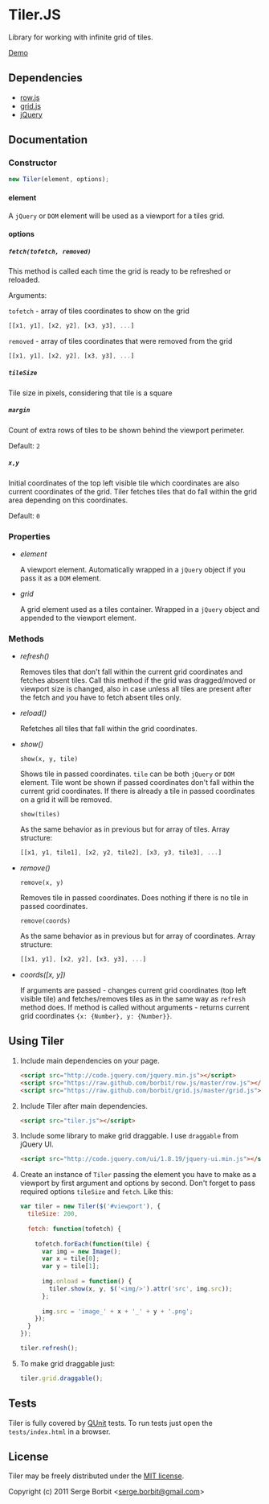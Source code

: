 # Tiler.JS

Library for working with infinite grid of tiles.

[Demo](http://borbit.github.com/tiler/)

## Dependencies

- [row.js](https://github.com/borbit/row.js)
- [grid.js](https://github.com/borbit/grid.js)
- [jQuery](http://jquery.com/)

## Documentation

### Constructor

```js
new Tiler(element, options);
```

#### element

A `jQuery` or `DOM` element will be used as a viewport for a tiles grid.

#### options

##### `fetch(tofetch, removed)`

This method is called each time the grid is ready to be refreshed or reloaded.

Arguments:

`tofetch` - array of tiles coordinates to show on the grid 

```js
[[x1, y1], [x2, y2], [x3, y3], ...]
```

`removed` - array of tiles coordinates that were removed from the grid

```js
[[x1, y1], [x2, y2], [x3, y3], ...]
```

##### `tileSize`

Tile size in pixels, considering that tile is a square

##### `margin`

Count of extra rows of tiles to be shown behind the viewport perimeter.

Default: `2`

##### `x,y`

Initial coordinates of the top left visible tile which coordinates are also current
coordinates of the grid. Tiler fetches tiles that do fall within the grid area depending
on this coordinates.

Default: `0`
    
### Properties

- *element*
    
    A viewport element. Automatically wrapped in a `jQuery` object if you pass it as a `DOM` element.
    
- *grid*

    A grid element used as a tiles container. Wrapped in a `jQuery` object and appended to the viewport element.

### Methods

- *refresh()*

    Removes tiles that don't fall within the current grid coordinates and fetches absent tiles. Call this
    method if the grid was dragged/moved or viewport size is changed, also in case unless all tiles
    are present after the fetch and you have to fetch absent tiles only.
    
- *reload()*

    Refetches all tiles that fall within the grid coordinates.

- *show()*

    `show(x, y, tile)`
    
    Shows tile in passed coordinates. `tile` can be both `jQuery` or `DOM` element. Tile wont be
    shown if passed coordinates don't fall within the current grid coordinates. If there is already a
    tile in passed coordinates on a grid it will be removed.
    
    `show(tiles)`
    
    As the same behavior as in previous but for array of tiles. Array structure:
    
    ```js
    [[x1, y1, tile1], [x2, y2, tile2], [x3, y3, tile3], ...]
    ```

- *remove()*

    `remove(x, y)`
    
    Removes tile in passed coordinates. Does nothing if there is no tile in passed coordinates.
    
    `remove(coords)`
    
    As the same behavior as in previous but for array of coordinates. Array structure:
    
    ```js
    [[x1, y1], [x2, y2], [x3, y3], ...]
    ```

- *coords([x, y])*
    
    If arguments are passed - changes current grid coordinates (top left visible tile) and fetches/removes
    tiles as in the same way as `refresh` method does. If method is called without arguments - returns
    current grid coordinates `{x: {Number}, y: {Number}}`.

## Using Tiler

1. Include main dependencies on your page.

    ```html
    <script src="http://code.jquery.com/jquery.min.js"></script>
    <script src="https://raw.github.com/borbit/row.js/master/row.js"></script>
    <script src="https://raw.github.com/borbit/grid.js/master/grid.js"></script>
    ```
    
2. Include Tiler after main dependencies.

    ```html
    <script src="tiler.js"></script>
    ```
    
3. Include some library to make grid draggable. I use `draggable` from jQuery UI.

    ```html
    <script src="http://code.jquery.com/ui/1.8.19/jquery-ui.min.js"></script>
    ```

4. Create an instance of `Tiler` passing the element you have to make as a viewport by
first argument and options by second. Don't forget to pass required options `tileSize` and `fetch`.
Like this:

    ```js
    var tiler = new Tiler($('#viewport'), {
      tileSize: 200,
      
      fetch: function(tofetch) {
        
        tofetch.forEach(function(tile) {
          var img = new Image();
          var x = tile[0];
          var y = tile[1];
          
          img.onload = function() {
            tiler.show(x, y, $('<img/>').attr('src', img.src));
          };
          
          img.src = 'image_' + x + '_' + y + '.png';
        });
      }
    });
    
    tiler.refresh();
    ```

5. To make grid draggable just:

    ```js
    tiler.grid.draggable();
    ```

## Tests

Tiler is fully covered by [QUnit](http://docs.jquery.com/QUnit) tests. To run tests
just open the `tests/index.html` in a browser.

## License 

Tiler may be freely distributed under the [MIT license](http://en.wikipedia.org/wiki/MIT_License#License_terms).

Copyright (c) 2011 Serge Borbit &lt;serge.borbit@gmail.com&gt;